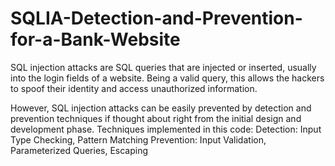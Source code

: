 # SQLIA-Detection-and-Prevention-for-a-Bank-Website

SQL injection attacks are SQL queries that are injected or inserted, usually into the login fields of a website.
Being a valid query, this allows the hackers to spoof their identity and access unauthorized information.

However, SQL injection attacks can be easily prevented by detection and prevention techniques if thought about right from the initial design and development phase.
Techniques implemented in this code:
Detection: Input Type Checking, Pattern Matching
Prevention: Input Validation, Parameterized Queries, Escaping
